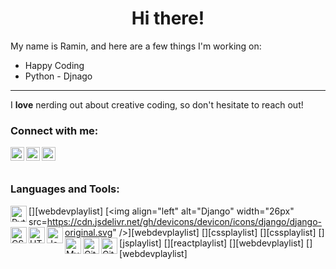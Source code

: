 
<h1 align="center">Hi there!</h1>

<p>My name is Ramin, and here are a few things I'm working on:</p>

<ul>
  <li>Happy Coding</li>
  <li>Python - Djnago</li>
</ul>

<hr>

<p>I <strong>love</strong> nerding out about creative coding, so don't hesitate to reach out!</p>

### Connect with me:

[<img align="left" alt="LinkedIn" width="22px" src="https://cdn.jsdelivr.net/npm/simple-icons@v3/icons/linkedin.svg" />][linkedin]
[<img align="left" alt="Instagram" width="22px" src="https://cdn.jsdelivr.net/npm/simple-icons@v3/icons/instagram.svg" />][instagram]
[<img align="left" alt="Twitter" width="22px" src="https://cdn.jsdelivr.net/npm/simple-icons@v3/icons/twitter.svg" />][twitter]

<br />
<br />

### Languages and Tools:

[<img align="left" alt="Python" width="26px" src="https://cdn.jsdelivr.net/gh/devicons/devicon/icons/python/python-original.svg" />][webdevplaylist]
[<img align="left" alt="Django" width="26px" src=https://cdn.jsdelivr.net/gh/devicons/devicon/icons/django/django-original.svg" />][webdevplaylist]
[<img align="left" alt="CSS3" width="26px" src="https://cdn.jsdelivr.net/gh/devicons/devicon/icons/css3/css3-original.svg" />][cssplaylist]
[<img align="left" alt="HTML" width="26px" src="https://cdn.jsdelivr.net/gh/devicons/devicon/icons/html5/html5-original.svg" />][cssplaylist]
[<img align="left" alt="JavaScript" width="26px" src="https://cdn.jsdelivr.net/gh/devicons/devicon/icons/javascript/javascript-original.svg" />][jsplaylist]
[<img align="left" alt="MySQL" width="26px" src="https://cdn.jsdelivr.net/gh/devicons/devicon/icons/mysql/mysql-original-wordmark.svg" />][reactplaylist]
[<img align="left" alt="GitHub" width="26px" src="https://cdn.jsdelivr.net/gh/devicons/devicon/icons/github/github-original.svg" />][webdevplaylist]
[<img align="left" alt="Git" width="26px" src="https://cdn.jsdelivr.net/gh/devicons/devicon/icons/git/git-original.svg" />][webdevplaylist]
  


<br />

[instagram]: https://instagram.com/1__ramin
[linkedin]: https://linkedin.com/in/ramin-mahmodi
[twitter]: https://twitter.com/1__rAmin
<!--
Here are some ideas to get you started:

- 🔭 I’m currently working on ...
- 🌱 I’m currently learning ...
- 👯 I’m looking to collaborate on ...
- 🤔 I’m looking for help with ...
- 💬 Ask me about ...
- 📫 How to reach me: ...
- 😄 Pronouns: ...
- ⚡ Fun fact: ...
- -->


